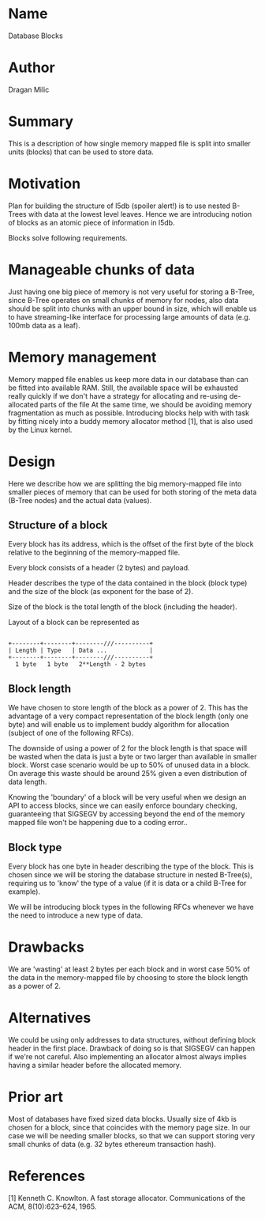 # Name
[name]: #name

Database Blocks

# Author
[author]: #author

Dragan Milic

# Summary
[summary]: #summary

This is a description of how single memory mapped file is split into smaller units (blocks) that can be used to store data.

# Motivation
[motivation]: #motivation

Plan for building the structure of l5db (spoiler alert!) is to use nested B-Trees with data at the lowest level leaves.
Hence we are introducing notion of blocks as an atomic piece of information in l5db.

Blocks solve following requirements.

# Manageable chunks of data

Just having one big piece of memory is not very useful for storing a B-Tree, since B-Tree operates on small chunks of memory for nodes, also data should be split into chunks with an upper bound in size, which will enable us to have streaming-like interface for processing large amounts of data (e.g. 100mb data as a leaf).

# Memory management

Memory mapped file enables us keep more data in our database than can be fitted into available RAM.
Still, the available space will be exhausted really quickly if we don't have a strategy for allocating and re-using de-allocated parts of the file
At the same time, we should be avoiding memory fragmentation as much as possible.
Introducing blocks help with with task by fitting nicely into a buddy memory allocator method [1], that is also used by the Linux kernel.

# Design
[design]: #design

Here we describe how we are splitting the big memory-mapped file into smaller pieces of memory that can be used for both storing of the meta data (B-Tree nodes) and the actual data (values).

## Structure of a block

Every block has its address, which is the offset of the first byte of the block relative to the beginning of the memory-mapped file.

Every block consists of a header (2 bytes) and payload.

Header describes the type of the data contained in the block (block type) and the size of the block (as exponent for the base of 2).

Size of the block is the total length of the block (including the header).

Layout of a block can be represented as 

```

+--------+--------+--------///----------+
| Length | Type   | Data ...            |
+--------+--------+--------///----------+
  1 byte   1 byte   2**Length - 2 bytes
```

## Block length

We have chosen to store length of the block as a power of 2.
This has the advantage of a very compact representation of the block length (only one byte)
and will enable us to implement buddy algorithm for allocation (subject of one of the following RFCs).

The downside of using a power of 2 for the block length is that space will be wasted when the data is just a byte or two larger than available in smaller block.
Worst case scenario would be up to 50% of unused data in a block.
On average this waste should be around 25% given a even distribution of data length.

Knowing the 'boundary' of a block will be very useful when we design an API to access blocks, since we can easily enforce boundary checking, guaranteeing that SIGSEGV by accessing beyond the end of the memory mapped file won't be happening due to a coding error..

## Block type

Every block has one byte in header describing the type of the block.
This is chosen since we will be storing the database structure in nested B-Tree(s), requiring us to 'know' the type of a value (if it is data or a child B-Tree for example).

We will be introducing block types in the following RFCs whenever we have the need to introduce a new type of data.

# Drawbacks
[drawbacks]: #drawbacks

We are 'wasting' at least 2 bytes per each block and in worst case 50% of the data in the memory-mapped file by choosing to store the block length as a power of 2.

# Alternatives
[alternatives]: #alternatives

We could be using only addresses to data structures, without defining block header in the first place.
Drawback of doing so is that SIGSEGV can happen if we're not careful.
Also implementing an allocator almost always implies having a similar header before the allocated memory.


# Prior art
[prior-art]: #prior-art

Most of databases have fixed sized data blocks. 
Usually size of 4kb is chosen for a block, since that coincides with the memory page size.
In our case we will be needing smaller blocks, so that we can support storing very small chunks of data (e.g. 32 bytes ethereum transaction hash).


# References

[1] Kenneth C. Knowlton. A fast storage allocator. Communications of the ACM, 8(10):623–624, 1965.
